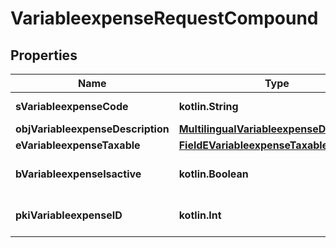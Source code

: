 
# VariableexpenseRequestCompound

## Properties
Name | Type | Description | Notes
------------ | ------------- | ------------- | -------------
**sVariableexpenseCode** | **kotlin.String** | The code of the Variableexpense | 
**objVariableexpenseDescription** | [**MultilingualVariableexpenseDescription**](MultilingualVariableexpenseDescription.md) |  | 
**eVariableexpenseTaxable** | [**FieldEVariableexpenseTaxable**](FieldEVariableexpenseTaxable.md) |  | 
**bVariableexpenseIsactive** | **kotlin.Boolean** | Whether the variableexpense is active or not | 
**pkiVariableexpenseID** | **kotlin.Int** | The unique ID of the Variableexpense |  [optional]



